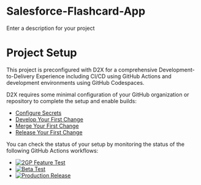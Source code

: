 # Salesforce-Flashcard-App
Enter a description for your project

# Project Setup
This project is preconfigured with D2X for a comprehensive Development-to-Delivery Experience including CI/CD using GitHub Actions and development environments using GitHub Codespaces.

D2X requires some minimal configuration of your GitHub organization or repository to complete the setup and enable builds:
* [Configure Secrets](https://d2x.readthedocs.io/en/latest/tutorial/#secrets)
* [Develop Your First Change](https://d2x.readthedocs.io/en/latest/tutorial/#develop)
* [Merge Your First Change](https://d2x.readthedocs.io/en/latest/tutorial/#merge)
* [Release Your First Change](https://d2x.readthedocs.io/en/latest/tutorial/#release)

You can check the status of your setup by monitoring the status of the following GitHub Actions workflows:
* [![2GP Feature Test](https://github.com/MayTheSForceBeWithYou/SalesforceFlashcardApp/actions/workflows/feature.yml/badge.svg)](https://github.com/MayTheSForceBeWithYou/SalesforceFlashcardApp/actions/workflows/feature.yml)
* [![Beta Test](https://github.com/MayTheSForceBeWithYou/SalesforceFlashcardApp/actions/workflows/beta.yml/badge.svg)](https://github.com/MayTheSForceBeWithYou/SalesforceFlashcardApp/actions/workflows/beta.yml)
* [![Production Release](https://github.com/MayTheSForceBeWithYou/SalesforceFlashcardApp/actions/workflows/release.yml/badge.svg)](https://github.com/MayTheSForceBeWithYou/SalesforceFlashcardApp/actions/workflows/release.yml)
